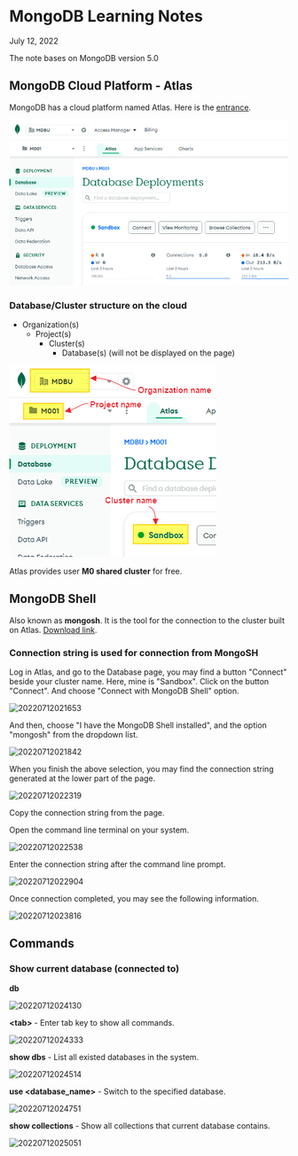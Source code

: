 # MongoDB Learning Notes

July 12, 2022

The note bases on MongoDB version 5.0

## MongoDB Cloud Platform - Atlas

MongoDB has a cloud platform named Atlas. Here is the [entrance](https://cloud.mongodb.com/).

![20220712015555](./MongoDB_note.assets/20220712015555.png)

### Database/Cluster structure on the cloud

- Organization(s)
  - Project(s)
    - Cluster(s)
      - Database(s) (will not be displayed on the page)

![20220712015938](./MongoDB_note.assets/20220712015938.png)

Atlas provides user **M0 shared cluster** for free.

## MongoDB Shell

Also known as **mongosh**. It is the tool for the connection to the cluster built on Atlas. [Download link](https://www.mongodb.com/products/shell).

### Connection string is used for connection from MongoSH

Log in Atlas, and go to the Database page, you may find a button "Connect" beside your cluster name. Here, mine is "Sandbox". Click on the button "Connect". And choose "Connect with MongoDB Shell" option.

![20220712021653](D:\Workspace\knowledgebase\MongoDB_note.assets\20220712021653.png)

And then, choose "I have the MongoDB Shell installed", and the option "mongosh" from the dropdown list.

![20220712021842](D:\Workspace\knowledgebase\MongoDB_note.assets\20220712021842.png)

When you finish the above selection, you may find the connection string generated at the lower part of the page.

![20220712022319](D:\Workspace\knowledgebase\MongoDB_note.assets\20220712022319.png)

Copy the connection string from the page.

Open the command line terminal on your system.

![20220712022538](D:\Workspace\knowledgebase\MongoDB_note.assets\20220712022538.png)

Enter the connection string after the command line prompt.

![20220712022904](D:\Workspace\knowledgebase\MongoDB_note.assets\20220712022904.png)

Once connection completed, you may see the following information.

![20220712023816](D:\Workspace\knowledgebase\MongoDB_note.assets\20220712023816.png)

## Commands

### Show current database (connected to)

**db**

![20220712024130](D:\Workspace\knowledgebase\MongoDB_note.assets\20220712024130.png)

**\<tab\>** - Enter tab key to show all commands.

![20220712024333](D:\Workspace\knowledgebase\MongoDB_note.assets\20220712024333.png)

**show dbs** - List all existed databases in the system.

![20220712024514](D:\Workspace\knowledgebase\MongoDB_note.assets\20220712024514.png)

**use <database_name>** - Switch to the specified database.

![20220712024751](D:\Workspace\knowledgebase\MongoDB_note.assets\20220712024751.png)

**show collections** - Show all collections that current database contains.

![20220712025051](D:\Workspace\knowledgebase\MongoDB_note.assets\20220712025051.png)
